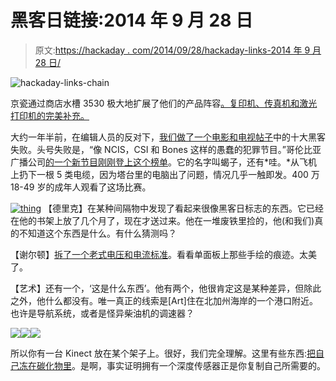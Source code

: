 # 黑客日链接:2014 年 9 月 28 日

> 原文:[https://hackaday . com/2014/09/28/hackaday-links-2014 年 9 月 28 日/](https://hackaday.com/2014/09/28/hackaday-links-september-28-2014/)

![hackaday-links-chain](../Images/da184e9bde007f88b719f5aafc440574.png)

京瓷通过商店水槽 3530 极大地扩展了他们的产品阵容[。复印机、传真机和激光打印机的完美补充。](http://hackaday.io/project/3074)

大约一年半前，在编辑人员的反对下，[我们做了一个电影和电视帖子](http://hackaday.com/2013/03/28/top-10-hacking-failures-in-movies/)中的十大黑客失败。头号失败是，“像 NCIS，CSI 和 Bones 这样的愚蠢的犯罪节目。”哥伦比亚广播公司[的一个新节目刚刚登上这个榜单](https://www.youtube.com/watch?v=boEb8zKfPBo)。它的名字叫蝎子，还有*哇。*从飞机上扔下一根 5 类电缆，因为塔台里的电脑出了问题，情况几乎一触即发。400 万 18-49 岁的成年人观看了这场比赛。

[![thing](../Images/2ae90d30322650e3e1a9e2dd948c0e77.png)](https://hackaday.com/wp-content/uploads/2014/09/thing.jpg) 【德里克】在某种间隔物中发现了看起来很像黑客日标志的东西。它已经在他的书架上放了几个月了，现在才送过来。他在一堆废铁里捡的，他(和我们)真的不知道这个东西是什么。有什么猜测吗？

【谢尔顿】[拆了一个老式电压和电流标准](http://www.sqkybeaver.com/?p=18)。看看单面板上那些手绘的痕迹。太美了。

【艺术】还有一个，‘这是什么东西’。他有两个，他很肯定这是某种差异，但除此之外，他什么都没有。唯一真正的线索是[Art]住在北加州海岸的一个港口附近。也许是导航系统，或者是怪异柴油机的调速器？

[![](../Images/b6c30c776b31260a4a6afa9dc4eca7c1.png)](https://hackaday.com/wp-content/uploads/2014/09/p1030095.jpg)[![](../Images/d1f8953d45a8c966cacd45a6ec6e5ddc.png)](https://hackaday.com/wp-content/uploads/2014/09/p1030098.jpg)[![](../Images/92fd5aec8460a49ac03034d4d3f0097c.png)](https://hackaday.com/wp-content/uploads/2014/09/p1030097.jpg)

所以你有一台 Kinect 放在某个架子上。很好，我们完全理解。这里有些东西:[把自己冻在碳化物里](http://www.robmiles.com/journal/2014/9/22/put-yourself-in-carbonite-with-kinect-2)。是啊，事实证明拥有一个深度传感器正是你复制自己所需要的。